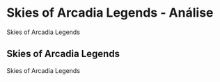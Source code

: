 ---
---

# Skies of Arcadia Legends - Análise

Skies of Arcadia Legends

## Skies of Arcadia Legends

Skies of Arcadia Legends
